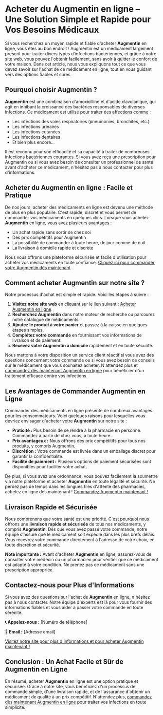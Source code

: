 # Acheter du Augmentin en ligne – Une Solution Simple et Rapide pour Vos Besoins Médicaux

Si vous recherchez un moyen rapide et fiable d'acheter **Augmentin** en ligne, vous êtes au bon endroit ! Augmentin est un médicament largement prescrit pour traiter divers types d'infections bactériennes, et grâce à notre site web, vous pouvez l'obtenir facilement, sans avoir à quitter le confort de votre maison. Dans cet article, nous vous expliquons tout ce que vous devez savoir sur l'achat de ce médicament en ligne, tout en vous guidant vers des options fiables et sûres.

## Pourquoi choisir Augmentin ?

**Augmentin** est une combinaison d'amoxicilline et d'acide clavulanique, qui agit en inhibant la croissance des bactéries responsables de diverses infections. Ce médicament est utilisé pour traiter des affections comme :

- Les infections des voies respiratoires (pneumonies, bronchites, etc.)
- Les infections urinaires
- Les infections cutanées
- Les infections dentaires
- Et bien plus encore...

Il est reconnu pour son efficacité et sa capacité à traiter de nombreuses infections bactériennes courantes. Si vous avez reçu une prescription pour Augmentin ou si vous avez besoin de consulter un professionnel de santé avant d'acheter ce médicament, n'hésitez pas à nous contacter pour plus d'informations.

## Acheter du Augmentin en ligne : Facile et Pratique

De nos jours, acheter des médicaments en ligne est devenu une méthode de plus en plus populaire. C'est rapide, discret et vous permet de commander vos médicaments en quelques clics. Lorsque vous achetez **Augmentin** en ligne, vous avez plusieurs avantages :

- Un achat rapide sans sortir de chez soi
- Des prix compétitifs pour Augmentin
- La possibilité de commander à toute heure, de jour comme de nuit
- La livraison à domicile rapide et discrète

Nous vous offrons une plateforme sécurisée et facile d'utilisation pour acheter vos médicaments en toute confiance. [Cliquez ici pour commander votre Augmentin dès maintenant](https://tinyurl.com/buyaugmentinonine).

## Comment acheter Augmentin sur notre site ?

Notre processus d'achat est simple et rapide. Voici les étapes à suivre :

1. **Visitez notre site web** en cliquant sur le lien suivant : [Acheter Augmentin en ligne](https://tinyurl.com/buyaugmentinonine).
2. **Recherchez Augmentin** dans notre moteur de recherche ou parcourez notre catalogue de médicaments.
3. **Ajoutez le produit à votre panier** et passez à la caisse en quelques étapes simples.
4. **Complétez votre commande** en fournissant vos informations de livraison et de paiement.
5. **Recevez votre Augmentin à domicile** rapidement et en toute sécurité.

Nous mettons à votre disposition un service client réactif si vous avez des questions concernant votre commande ou si vous avez besoin de conseils sur le médicament que vous souhaitez acheter. N'attendez plus et [commandez dès maintenant Augmentin en ligne](https://tinyurl.com/buyaugmentinonine) pour bénéficier d'un traitement efficace contre vos infections.

## Les Avantages de Commander Augmentin en Ligne

Commander des médicaments en ligne présente de nombreux avantages pour les consommateurs. Voici quelques raisons pour lesquelles vous devriez envisager d'acheter votre **Augmentin** sur notre site :

- **Praticité :** Plus besoin de se rendre à la pharmacie en personne. Commandez à partir de chez vous, à toute heure.
- **Prix avantageux :** Nous offrons des prix compétitifs pour tous nos produits, y compris Augmentin.
- **Discrétion :** Votre commande est livrée dans un emballage discret pour garantir la confidentialité.
- **Facilité de paiement :** Plusieurs options de paiement sécurisées sont disponibles pour faciliter votre achat.

De plus, si vous avez une ordonnance, vous pouvez facilement la soumettre via notre plateforme et acheter **Augmentin** en toute légalité et sécurité. Ne perdez pas de temps dans les longues files d'attente des pharmacies, achetez en ligne dès maintenant ! [Commandez Augmentin maintenant !](https://tinyurl.com/buyaugmentinonine)

## Livraison Rapide et Sécurisée

Nous comprenons que votre santé est une priorité. C'est pourquoi nous offrons une **livraison rapide et sécurisée** de tous nos médicaments, y compris **Augmentin**. Dès que vous avez passé votre commande, notre équipe s'assure que le médicament soit expédié dans les plus brefs délais. Vous recevrez votre commande directement à l'adresse de votre choix, en toute discrétion et sécurité.

**Note importante :** Avant d'acheter **Augmentin** en ligne, assurez-vous de consulter votre médecin ou un pharmacien pour vérifier que ce médicament est adapté à votre condition. Ne prenez pas ce médicament sans une prescription appropriée.

## Contactez-nous pour Plus d'Informations

Si vous avez des questions sur l'achat de **Augmentin** en ligne, n'hésitez pas à nous contacter. Notre équipe d'experts est là pour vous fournir des informations fiables et vous aider à passer votre commande en toute sérénité.

**📞 Appelez-nous :** [Numéro de téléphone]

**📧 Email :** [Adresse email]

[Visitez notre site pour plus d'informations et pour acheter Augmentin maintenant !](https://tinyurl.com/buyaugmentinonine)

## Conclusion : Un Achat Facile et Sûr de Augmentin en Ligne

En résumé, acheter **Augmentin** en ligne est une option pratique et sécurisée. Grâce à notre site, vous bénéficiez d'un processus de commande simple, d'une livraison rapide, et de l'assurance d'obtenir un médicament de qualité à un prix compétitif. N'attendez plus, [commandez dès maintenant Augmentin en ligne](https://tinyurl.com/buyaugmentinonine) pour traiter vos infections en toute simplicité.
